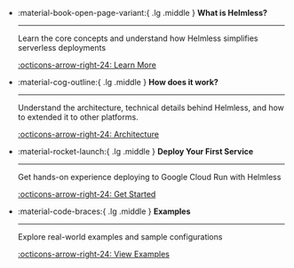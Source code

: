 <!-- markdown-link-check-disable -->
<div class="grid cards" markdown>

-   :material-book-open-page-variant:{ .lg .middle } __What is Helmless?__

    ---

    Learn the core concepts and understand how Helmless simplifies serverless deployments

    [:octicons-arrow-right-24: Learn More](/docs/helmless/what-is-helmless)

-   :material-cog-outline:{ .lg .middle } __How does it work?__

    ---

    Understand the architecture, technical details behind Helmless, and how to extended it to other platforms.

    [:octicons-arrow-right-24: Architecture](/docs/helmless/architecture)

-   :material-rocket-launch:{ .lg .middle } __Deploy Your First Service__

    ---

    Get hands-on experience deploying to Google Cloud Run with Helmless

    [:octicons-arrow-right-24: Get Started](/docs/getting-started/quickstart)

-   :material-code-braces:{ .lg .middle } __Examples__

    ---

    Explore real-world examples and sample configurations

    [:octicons-arrow-right-24: View Examples](/docs/getting-started/examples)

</div>
